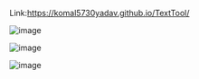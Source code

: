 Link:https://komal5730yadav.github.io/TextTool/

![image](https://github.com/komal5730yadav/TextTool/assets/133533646/619f9286-5556-4511-817a-d0b9bb4074fe)

![image](https://github.com/komal5730yadav/TextTool/assets/133533646/e7e17a71-7a4a-492d-ba7d-c4ae58ee0407)

![image](https://github.com/komal5730yadav/TextTool/assets/133533646/5562fe84-e399-406b-85fd-b899992f0eed)

